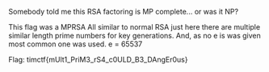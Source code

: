 Somebody told me this RSA factoring is MP complete... or was it NP?

This flag was a MPRSA
All similar to normal RSA just here there are multiple similar length prime numbers for key generations.
And, as no e is was given most common one was used.
e = 65537

Flag: timctf{mUlt1_PriM3_rS4_c0ULD_B3_DAngEr0us}
